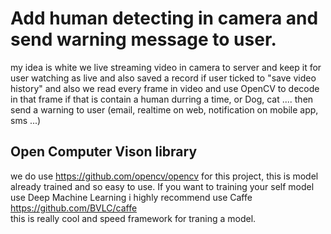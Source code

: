 
# Add human detecting in camera and send warning message to user. 

my idea is white we live streaming video in camera to server and keep it for user watching as live and also saved a record if user ticked to "save video history" 
and also we read every frame in video and use OpenCV to decode in that frame if that is contain a human durring a time, or Dog, cat .... then send a warning to user (email, realtime on web, notification on mobile app, sms ...)

## Open Computer Vison library 
we do use https://github.com/opencv/opencv for this project, this is model already trained and so easy to use.
If you want to training your self model use Deep Machine Learning i highly recommend use Caffe https://github.com/BVLC/caffe  
this is really cool and speed framework for traning a model.
